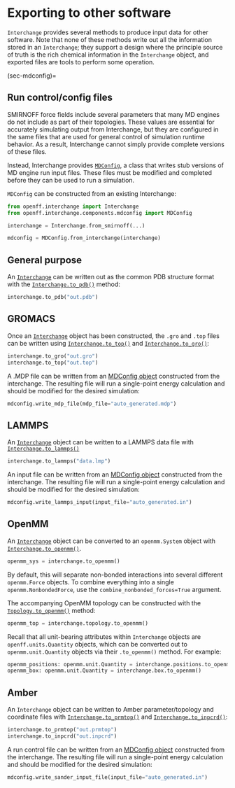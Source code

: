 # Exporting to other software

`Interchange` provides several methods to produce input data for other
software. Note that none of these methods write out all the information
stored in an `Interchange`; they support a design where the principle
source of truth is the rich chemical information in the `Interchange`
object, and exported files are tools to perform some operation.

(sec-mdconfig)=

## Run control/config files

SMIRNOFF force fields include several parameters that many MD engines do not
include as part of their topologies. These values are essential for accurately
simulating output from Interchange, but they are configured in the same files
that are used for general control of simulation runtime behavior. As a result,
Interchange cannot simply provide complete versions of these files.

Instead, Interchange provides [`MDConfig`], a class that writes stub versions of
MD engine run input files. These files must be modified and completed before
they can be used to run a simulation.

`MDConfig` can be constructed from an existing Interchange:

```python
from openff.interchange import Interchange
from openff.interchange.components.mdconfig import MDConfig

interchange = Interchange.from_smirnoff(...)

mdconfig = MDConfig.from_interchange(interchange)
```

[`MDConfig`]: openff.interchange.components.mdconfig.MDConfig

## General purpose

An [`Interchange`] can be written out as the common PDB structure format
with the [`Interchange.to_pdb()`] method:

```python
interchange.to_pdb("out.pdb")
```

## GROMACS

Once an [`Interchange`] object has been constructed, the `.gro` and `.top` files
can be written using [`Interchange.to_top()`] and [`Interchange.to_gro()`]:

```python
interchange.to_gro("out.gro")
interchange.to_top("out.top")
```

A .MDP file can be written from an [MDConfig object] constructed from the
interchange. The resulting file will run a single-point energy calculation and
should be modified for the desired simulation:

```python
mdconfig.write_mdp_file(mdp_file="auto_generated.mdp")
```

## LAMMPS

An [`Interchange`] object can be written to a LAMMPS data file with
[`Interchange.to_lammps()`]

```python
interchange.to_lammps("data.lmp")
```

An input file can be written from an [MDConfig object] constructed from the interchange. The resulting file will run a single-point energy calculation and
should be modified for the desired simulation:

```python
mdconfig.write_lammps_input(input_file="auto_generated.in")
```

## OpenMM

An [`Interchange`] object can be converted to an `openmm.System` object with
[`Interchange.to_openmm()`].

```python
openmm_sys = interchange.to_openmm()
```

By default, this will separate non-bonded interactions into several different
`openmm.Force` objects. To combine everything into a single
`openmm.NonbondedForce`, use the `combine_nonbonded_forces=True` argument.

The accompanying OpenMM topology can be constructed with the
[`Topology.to_openmm()`] method:

```python
openmm_top = interchange.topology.to_openmm()
```

Recall that all unit-bearing attributes within `Interchange` objects are `openff.units.Quantity` objects, which can be converted out to `openmm.unit.Quantity` objects via their `.to_openmm()` method. For example:

```python
openmm_positions: openmm.unit.Quantity = interchange.positions.to_openmm()
openmm_box: openmm.unit.Quantity = interchange.box.to_openmm()
```

## Amber

An `Interchange` object can be written to Amber parameter/topology and
coordinate files with [`Interchange.to_prmtop()`] and [`Interchange.to_inpcrd()`]:

```python
interchange.to_prmtop("out.prmtop")
interchange.to_inpcrd("out.inpcrd")
```

A run control file can be written from an [MDConfig object] constructed from the
interchange. The resulting file will run a single-point energy calculation and
should be modified for the desired simulation:

```python
mdconfig.write_sander_input_file(input_file="auto_generated.in")
```

<!--
## CHARMM

An `Interchange` object can be written to CHARMM topology and
coordinate files with [`Interchange.to_psf()`] and [`Interchange.to_crd()`]:

```python
interchange.to_psf("out.to_psf")
interchange.to_crd("out.to_crd")
```
 -->
[`Interchange`]: openff.interchange.components.interchange.Interchange
[`Interchange.to_pdb()`]: openff.interchange.components.interchange.Interchange.to_pdb
[`Interchange.to_top()`]: openff.interchange.components.interchange.Interchange.to_top
[`Interchange.to_gro()`]: openff.interchange.components.interchange.Interchange.to_gro
[`Interchange.to_lammps()`]: openff.interchange.components.interchange.Interchange.to_lammps
[`Interchange.to_openmm()`]: openff.interchange.components.interchange.Interchange.to_openmm
[`Interchange.to_prmtop()`]: openff.interchange.components.interchange.Interchange.to_prmtop
[`Interchange.to_inpcrd()`]: openff.interchange.components.interchange.Interchange.to_inpcrd
[`Topology.to_openmm()`]: openff.toolkit.topology.Topology.to_openmm
[MDConfig object]: sec-mdconfig
